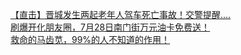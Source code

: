   
[【直击】晋城发生两起老年人驾车死亡事故！交警提醒....](http://www.dianyue.me/archives/367/xqvx2011jejlo2tu/)  
[刷爆开化朋友圈，7月28日南门街万元油卡免费送！](http://www.dianyue.me/archives/012/113ykhfavzskb3me/)  
[救命的马齿苋，99%的人不知道的作用！](http://www.dianyue.me/archives/959/rdsduncqv8asmq4o/)